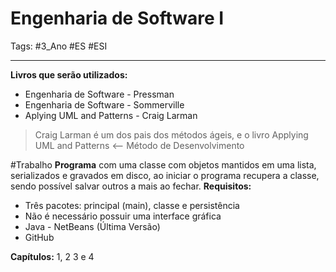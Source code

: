 # Engenharia de Software I

Tags: #3_Ano #ES #ESI

---

**Livros que serão utilizados:**
- Engenharia de Software - Pressman
- Engenharia de Software - Sommerville
- Aplying UML and Patterns - Craig Larman

> Craig Larman é um dos pais dos métodos ágeis, e o livro Applying UML and Patterns <-- Método de Desenvolvimento

#Trabalho **Programa** com uma classe com objetos mantidos em uma lista, serializados e gravados em disco, ao iniciar o programa recupera a classe, sendo possível salvar outros a mais ao fechar.
**Requisitos:**
- Três pacotes: principal (main), classe e persistência
- Não é necessário possuir uma interface gráfica
- Java - NetBeans (Última Versão)
- GitHub

**Capítulos:** 1, 2 3 e 4
